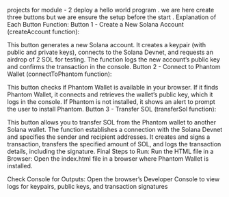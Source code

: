 projects for module - 2 deploy a hello world program .
we are here create three buttons but we are ensure the setup before the start .
Explanation of Each Button Function:
Button 1 - Create a New Solana Account (createAccount function):

This button generates a new Solana account.
It creates a keypair (with public and private keys), connects to the Solana Devnet, and requests an airdrop of 2 SOL for testing.
The function logs the new account’s public key and confirms the transaction in the console.
Button 2 - Connect to Phantom Wallet (connectToPhantom function):

This button checks if Phantom Wallet is available in your browser.
If it finds Phantom Wallet, it connects and retrieves the wallet’s public key, which it logs in the console.
If Phantom is not installed, it shows an alert to prompt the user to install Phantom.
Button 3 - Transfer SOL (transferSol function):

This button allows you to transfer SOL from the Phantom wallet to another Solana wallet.
The function establishes a connection with the Solana Devnet and specifies the sender and recipient addresses.
It creates and signs a transaction, transfers the specified amount of SOL, and logs the transaction details, including the signature.
Final Steps to Run:
Run the HTML file in a Browser: Open the index.html file in a browser where Phantom Wallet is installed.

Check Console for Outputs: Open the browser’s Developer Console to view logs for keypairs, public keys, and transaction signatures
